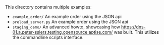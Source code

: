 This directory contains multiple examples:

* `example_order/` An example order using the JSON api
* `preload_server.py` An example order using the JSON api
* `staging_demo/` An advanced howto, showcasing how https://dns-01.a.peter-sslers.testing.opensource.aptise.com/ was built.  This utilizes the commandline scripts interface.
